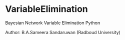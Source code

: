 # VariableElimination
Bayesian Network Variable Elimination Python


Author: B.A.Sameera Sandaruwan (Radboud University)
